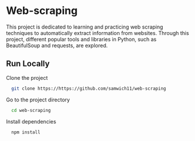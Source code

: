 # Web-scraping
This project is dedicated to learning and practicing web scraping techniques to automatically extract information from websites. Through this project, different popular tools and libraries in Python, such as BeautifulSoup and requests, are explored.

## Run Locally

Clone the project

```bash
  git clone https://https://github.com/samwich11/web-scraping
```

Go to the project directory

```bash
  cd web-scraping
```

Install dependencies

```bash
  npm install
```
